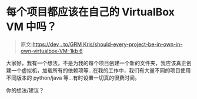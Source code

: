 # 每个项目都应该在自己的 VirtualBox VM 中吗？

> 原文:[https://dev . to/GRM Kris/should-every-project-be-in-own-in-own-virtualbox-VM-1kb 6](https://dev.to/grmkris/should-every-project-be-in-its-own-virtualbox-vm-1kb6)

大家好，我有一个想法，不是为我的每个项目创建一个新的文件夹，我应该真正创建一个虚拟机，加载所有的依赖项等...在我的工作中，我们有大量不同的项目使用不同版本的 python/java 等...有时设置一切真的很费时间。

你的想法/建议？